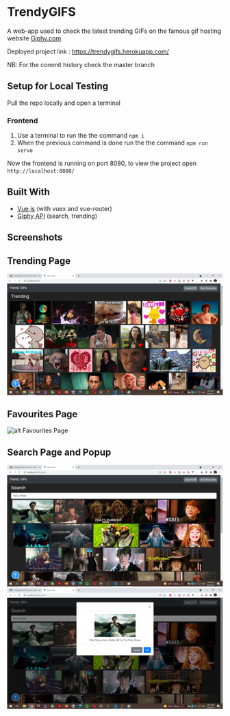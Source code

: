 # TrendyGIFS
A web-app used to check the latest trending GIFs on the famous gif hosting website [Giphy.com](https://giphy.com/)

Deployed project link : https://trendygifs.herokuapp.com/

NB: For the commit history check the master branch
## Setup for Local Testing

Pull the repo locally and open a terminal

### Frontend

1. Use a terminal to run the the command `npm i`
2. When the previous command is done run the the command `npm run serve`

Now the frontend is running on port 8080, to view the project open `http://localhost:8080/`


## Built With

* [Vue.js](https://vuejs.org/) (with vuex and vue-router)
* [Giphy API](https://developers.giphy.com/) (search, trending)

## Screenshots

## Trending Page
![alt Trending Page](screenshots/trending.png)
## Favourites Page
![alt Favourites Page](screenshots/favourites)
## Search Page and Popup
![alt Search Page](screenshots/search.png)
![alt Popup Page](screenshots/popup.png)


